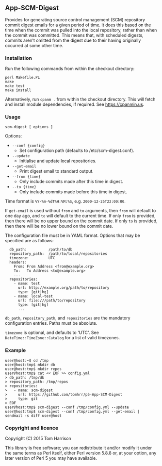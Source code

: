 ## App-SCM-Digest

Provides for generating source control management (SCM) repository
commit digest emails for a given period of time.  It does this based
on the time when the commit was pulled into the local repository,
rather than when the commit was committed.  This means that, with
scheduled digests, commits aren't omitted from the digest due to their
having originally occurred at some other time.

### Installation

Run the following commands from within the checkout directory:

```
perl Makefile.PL
make
make test
make install
```

Alternatively, run `cpanm .` from within the checkout directory.  This
will fetch and install module dependencies, if required.  See
https://cpanmin.us.

### Usage

```
scm-digest [ options ]
```

Options:

 * `--conf {config}`
    * Set configuration path (defaults to /etc/scm-digest.conf).
 * `--update`
    * Initialise and update local repositories.
 * `--get-email`
    * Print digest email to standard output.
 * `--from {time}`
    * Only include commits made after this time in digest.
 * `--to {time}`
    * Only include commits made before this time in digest.

Time format is `%Y-%m-%dT%H:%M:%S`, e.g. `2000-12-25T22:00:00`.

If `get-email` is used without `from` and `to` arguments, then `from`
will default to one day ago, and `to` will default to the current
time.  If only `from` is provided, then there will be no upper bound
on the commit date.  If only `to` is provided, then there will be no
lower bound on the commit date.

The configuration file must be in YAML format.  Options that may be
specified are as follows:

```
  db_path:          /path/to/db
  repository_path:  /path/to/local/repositories
  timezone:         UTC
  headers:
    From: From Address <from@example.org>
    To:   To Address <to@example.org>
    ...
  repositories:
    - name: test
      url: http://example.org/path/to/repository
      type: [git|hg]
    - name: local-test
      url: file:///path/to/repository
      type: [git|hg]
      ...
```

`db_path`, `repository_path`, and `repositories` are the mandatory
configuration entries.  Paths must be absolute.

`timezone` is optional, and defaults to 'UTC'.  See
`DateTime::TimeZone::Catalog` for a list of valid timezones.

### Example

```
user@host:~$ cd /tmp
user@host:tmp$ mkdir db
user@host:tmp$ mkdir repos
user@host:tmp$ cat << EOF >> config.yml
> db_path: /tmp/db
> repository_path: /tmp/repos
> repositories:
>   - name: scm-digest
>     url: https://github.com/tomhrr/p5-App-SCM-Digest
>     type: git
> EOF
user@host:tmp$ scm-digest --conf /tmp/config.yml --update
user@host:tmp$ scm-digest --conf /tmp/config.yml --get-email | sendmail -s diff user@host
```

### Copyright and licence

Copyright (C) 2015 Tom Harrison

This library is free software; you can redistribute it and/or modify
it under the same terms as Perl itself, either Perl version 5.8.8 or,
at your option, any later version of Perl 5 you may have available.
